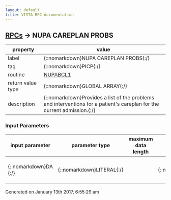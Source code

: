 ```yaml
---
layout: default
title: VISTA RPC documentation
---
```




## [RPCs](TableOfContent.md) &#8594; NUPA CAREPLAN PROBS 

 property | value 
--- | --- 
 label | {::nomarkdown}NUPA CAREPLAN PROBS{:/}
 tag | {::nomarkdown}PICP{:/}
 routine | [NUPABCL1](http://code.osehra.org/dox/Routine_NUPABCL1_source.html)
 return value type | {::nomarkdown}GLOBAL ARRAY{:/}
 description | {::nomarkdown}Provides a list of the problems and interventions for a patient's careplan for the current admission.{:/}

### Input Parameters

| input parameter | parameter type | maximum data length | required | description | 
| --- | --- | --- | --- | --- | 
| {::nomarkdown}DA {:/} | {::nomarkdown}LITERAL{:/} |  | {::nomarkdown}true{:/} | {::nomarkdown}IEN of the Care Plan from file 1927.4.{:/} | 




 Generated on January 13th 2017, 6:55:29 am
